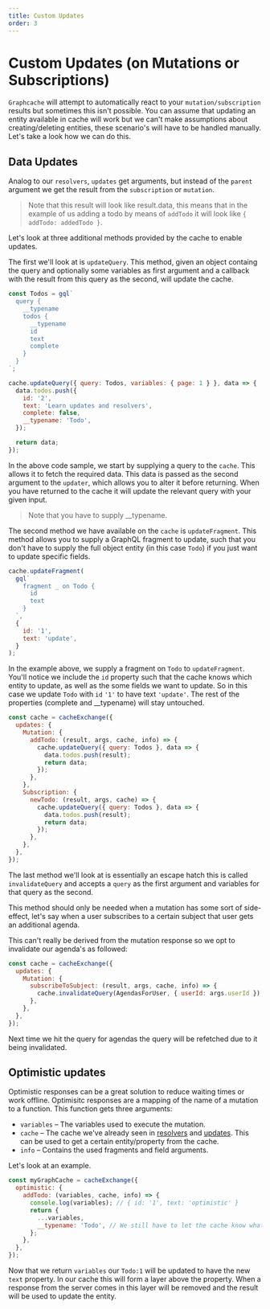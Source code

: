 ```yaml
---
title: Custom Updates
order: 3
---
```


# Custom Updates (on Mutations or Subscriptions)

`Graphcache` will attempt to automatically react to your `mutation/subscription` results
but sometimes this isn't possible. You can assume that updating an entity
available in cache will work but we can't make assumptions about creating/deleting
entities, these scenario's will have to be handled manually. Let's take a look
how we can do this.

## Data Updates

Analog to our `resolvers`, `updates` get arguments, but instead of the
`parent` argument we get the result from the `subscription` or `mutation`.

> Note that this result will look like result.data, this means that in
> the example of us adding a todo by means of `addTodo` it will look like
> `{ addTodo: addedTodo }`.

Let's look at three additional methods provided by the cache to enable
updates.

The first we'll look at is `updateQuery`. This method, given an object
containg the query and optionally some variables as first argument and
a callback with the result from this query as the second, will update the
cache.

```js
const Todos = gql`
  query {
    __typename
    todos {
      __typename
      id
      text
      complete
    }
  }
`;

cache.updateQuery({ query: Todos, variables: { page: 1 } }, data => {
  data.todos.push({
    id: '2',
    text: 'Learn updates and resolvers',
    complete: false,
    __typename: 'Todo',
  });

  return data;
});
```

In the above code sample, we start by supplying a query to the `cache`.
This allows it to fetch the required data. This data is passed as the
second argument to the `updater`, which allows you to alter it before
returning. When you have returned to the cache it will update the relevant
query with your given input.

> Note that you have to supply \_\_typename.

The second method we have available on the `cache` is `updateFragment`.
This method allows you to supply a GraphQL fragment to update, such that you
don't have to supply the full object entity (in this case `Todo`) if you just
want to update specific fields.

```js
cache.updateFragment(
  gql`
    fragment _ on Todo {
      id
      text
    }
  `,
  {
    id: '1',
    text: 'update',
  }
);
```

In the example above, we supply a fragment on `Todo` to `updateFragment`. You'll
notice we include the `id` property such that the cache knows which entity to update,
as well as the some fields we want to update. So in this case we update `Todo` with `id`
`'1'` to have text `'update'`. The rest of the properties (complete and \_\_typename)
will stay untouched.

```js
const cache = cacheExchange({
  updates: {
    Mutation: {
      addTodo: (result, args, cache, info) => {
        cache.updateQuery({ query: Todos }, data => {
          data.todos.push(result);
          return data;
        });
      },
    },
    Subscription: {
      newTodo: (result, args, cache) => {
        cache.updateQuery({ query: Todos }, data => {
          data.todos.push(result);
          return data;
        });
      },
    },
  },
});
```

The last method we'll look at is essentially an escape hatch
this is called `invalidateQuery` and accepts a `query` as
the first argument and variables for that query as the second.

This method should only be needed when a mutation has some sort
of side-effect, let's say when a user subscribes to a certain subject
that user gets an additional agenda.

This can't really be derived from the mutation response so we opt
to invalidate our agenda's as followed:

```js
const cache = cacheExchange({
  updates: {
    Mutation: {
      subscribeToSubject: (result, args, cache, info) => {
        cache.invalidateQuery(AgendasForUser, { userId: args.userId });
      },
    },
  },
});
```

Next time we hit the query for agendas the query will be refetched due to it
being invalidated.

## Optimistic updates

Optimistic responses can be a great solution to reduce waiting times or 
work offline. Optimisitc responses are a mapping of the name of a mutation to a function.
This function gets three arguments:

- `variables` – The variables used to execute the mutation.
- `cache` – The cache we've already seen in [resolvers](./computed-queries.md) and
  [updates](#Data%20updates). This can be used to get a certain entity/property
  from the cache.
- `info` – Contains the used fragments and field arguments.

Let's look at an example.

```js
const myGraphCache = cacheExchange({
  optimistic: {
    addTodo: (variables, cache, info) => {
      console.log(variables); // { id: '1', text: 'optimistic' }
      return {
        ...variables,
        __typename: 'Todo', // We still have to let the cache know what entity we are on.
      };
    },
  },
});
```

Now that we return `variables` our `Todo:1` will be updated to have
the new `text` property. In our cache this will form a layer above
the property. When a response from the server comes in this layer
will be removed and the result will be used to update the entity.
